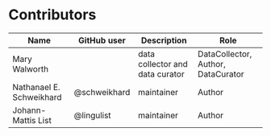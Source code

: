 # Contributors

Name               | GitHub user | Description | Role
---                | ---         | --- | ---
Mary Walworth |  | data collector and data curator | DataCollector, Author, DataCurator
Nathanael E. Schweikhard | @schweikhard  | maintainer | Author
Johann-Mattis List	| @lingulist | maintainer | Author
